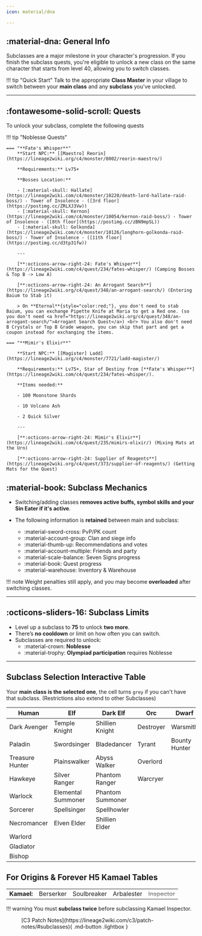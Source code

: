 ```yaml
---
icon: material/dna

---
```

<style>

table td.off {
    color: grey;
    text-decoration: line-through;
}

table td {
    cursor: pointer;
}


table td.selected {
    font-size: large;
    font-weight: bold;
}

</style>

## :material-dna: General Info


Subclasses are a major milestone in your character's progression. If you finish the subclass quests,
you're eligible to unlock a new class on the same character that starts from level 40, 
allowing you to switch classes.

!!! tip "Quick Start"
    Talk to the appropriate **Class Master** in your village to switch between your **main class** and any **subclass** you've unlocked.

---

## :fontawesome-solid-scroll: Quests

To unlock your subclass, complete the following quests


!!! tip "Noblesse Quests"

    === "**Fate's Whisper**"
        **Start NPC:** [[Maestro] Reorin](https://lineage2wiki.org/c4/monster/8002/reorin-maestro/)

        **Requirements:** Lv75+

        **Bosses Location:**
        
        - [:material-skull: Hallate](https://lineage2wiki.com/c4/monster/10220/death-lord-hallate-raid-boss/) - Tower of Insolence - ([3rd floor](https://postimg.cc/ZRLXJ3Vw))
        - [:material-skull: Kernon](https://lineage2wiki.com/c4/monster/10054/kernon-raid-boss/) - Tower of Insolence - ([8th floor](https://postimg.cc/zBN9mpSL))
        - [:material-skull: Golkonda](https://lineage2wiki.com/c4/monster/10126/longhorn-golkonda-raid-boss/) - Tower of Insolence - ([11th floor](https://postimg.cc/d3tp31fw))

        ---

        [**:octicons-arrow-right-24: Fate's Whisper**](https://lineage2wiki.com/c4/quest/234/fates-whisper/) (Camping Bosses & Top B -> Low A)

        [**:octicons-arrow-right-24: An Arrogant Search**](https://lineage2wiki.org/c4/quest/348/an-arrogant-search/) (Entering Baium to Stab it)

        > On **Eternal**{style="color:red;"}, you don't need to stab Baium, you can exchange Pipette Knife at Maria to get a Red one. (so you don't need <a href="https://lineage2wiki.org/c4/quest/348/an-arrogant-search/">Arrogant Search Quest</a>) <br> You also don't need B Crystals or Top B Grade weapon, you can skip that part and get a coupon instead for exchanging the items.

    === "**Mimir's Elixir**"

        **Start NPC:** [[Magister] Ladd](https://lineage2wiki.org/c4/monster/7721/ladd-magister/)

        **Requirements:** Lv75+, Star of Destiny from [**Fate's Whisper**](https://lineage2wiki.com/c4/quest/234/fates-whisper/).

        **Items needed:** 
        
        - 100 Moonstone Shards

        - 10 Volcano Ash

        - 2 Quick Silver
        
        ---
        
        [**:octicons-arrow-right-24: Mimir's Elixir**](https://lineage2wiki.com/c4/quest/235/mimirs-elixir/) (Mixing Mats at the Urn)

        [**:octicons-arrow-right-24: Supplier of Reagents**](https://lineage2wiki.org/c4/quest/373/supplier-of-reagents/) (Getting Mats for the Quest)




## :material-book: Subclass Mechanics

- Switching/adding classes **removes active buffs, symbol skills and your Sin Eater if it's active**.
- The following information is **retained** between main and subclass:

    - :material-sword-cross: PvP/PK count
    - :material-account-group: Clan and siege info
    - :material-thumb-up: Recommendations and votes
    - :material-account-multiple: Friends and party
    - :material-scale-balance: Seven Signs progress
    - :material-book: Quest progress
    - :material-warehouse: Inventory & Warehouse

!!! note 
    Weight penalties still apply, and you may become **overloaded** after switching classes.

---

## :octicons-sliders-16: Subclass Limits

- Level up a subclass to **75** to unlock **two more**.
- There’s **no cooldown** or limit on how often you can switch.
- Subclasses are required to unlock:
    - :material-crown: **Noblesse**
    - :material-trophy: **Olympiad participation** requires Noblesse

---

## Subclass Selection Interactive Table

Your **main class is the selected one**, the cell turns `grey` if you can't have that subclass. (Restrictions also extend to other Subclasses)

| Human           | Elf                | Dark Elf         | Orc       | Dwarf         |
|-----------------|--------------------|------------------|-----------|---------------|
| Dark Avenger    | Temple Knight      | Shillien Knight  | Destroyer | Warsmith      |
| Paladin         | Swordsinger        | Bladedancer      | Tyrant    | Bounty Hunter |
| Treasure Hunter | Plainswalker       | Abyss Walker     | Overlord  |               |
| Hawkeye         | Silver Ranger      | Phantom Ranger   | Warcryer  |               |
| Warlock         | Elemental Summoner | Phantom Summoner |           |               |
| Sorcerer        | Spellsinger        | Spellhowler      |           |               |
| Necromancer     | Elven Elder        | Shillien Elder   |           |               |
| Warlord         |                    |                  |           |               |
| Gladiator       |                    |                  |           |               |
| Bishop          |                    |                  |           |               |

## For Origins & Forever H5 Kamael Tables

<style>
.td-off {
    width: 100%;
}


</style>

<table style="width: 100%;">
    <tbody>
    <tr>
        <td style="font-weight: bold; border-right: .05rem solid var(--md-typeset-table-color);">Kamael:</td>
        <td>Berserker</td>
        <td>Soulbreaker</td>
        <td>Arbalester</td>
        <td class="off" style="cursor: not-allowed;">Inspector</td>
    </tr>
    </tbody>
</table>

!!! warning
    You must **subclass twice** before subclassing Kamael Inspector.

<figure markdown="span">
[C3 Patch Notes](https://lineage2wiki.com/c3/patch-notes/#subclasses){ .md-button .lightbox }
</figure>

<script src="/faq/gameplay/progression/js/subclass.js" defer></script>

